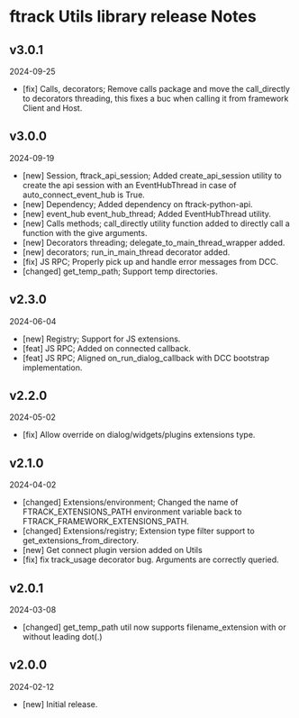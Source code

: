 # ftrack Utils library release Notes

## v3.0.1
2024-09-25

* [fix] Calls, decorators; Remove calls package and move the call_directly to decorators threading, this fixes a buc when calling it from framework Client and Host.


## v3.0.0
2024-09-19

* [new] Session, ftrack_api_session; Added create_api_session utility to create the api session with an EventHubThread in case of auto_connect_event_hub is True.
* [new] Dependency; Added dependency on ftrack-python-api.
* [new] event_hub event_hub_thread; Added EventHubThread utility.
* [new] Calls methods; call_directly utility function added to directly call a function with the give arguments.
* [new] Decorators threading; delegate_to_main_thread_wrapper added.
* [new] decorators; run_in_main_thread decorator added.
* [fix] JS RPC; Properly pick up and handle error messages from DCC.
* [changed] get_temp_path; Support temp directories.


## v2.3.0
2024-06-04

* [new] Registry; Support for JS extensions.
* [feat] JS RPC; Added on connected callback.
* [feat] JS RPC; Aligned on_run_dialog_callback with DCC bootstrap implementation.


## v2.2.0
2024-05-02

* [fix] Allow override on dialog/widgets/plugins extensions type.

## v2.1.0
2024-04-02

* [changed] Extensions/environment; Changed the name of FTRACK_EXTENSIONS_PATH environment variable back to FTRACK_FRAMEWORK_EXTENSIONS_PATH.
* [changed] Extensions/registry; Extension type filter support to get_extensions_from_directory.
* [new] Get connect plugin version added on Utils
* [fix] fix track_usage decorator bug. Arguments are correctly queried.


## v2.0.1
2024-03-08

* [changed] get_temp_path util now supports filename_extension with or without leading dot(.)


## v2.0.0
2024-02-12

*  [new] Initial release.

